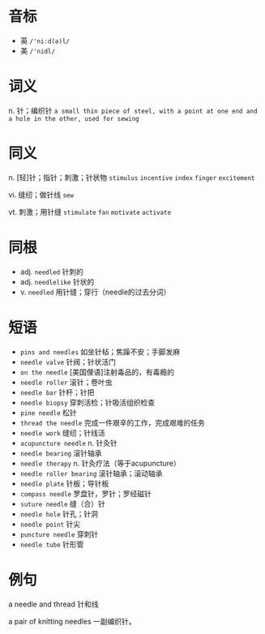 # 音标

- 英 `/'niːd(ə)l/`
- 美 `/'nidl/`

# 词义

n. 针；编织针
`a small thin piece of steel, with a point at one end and a hole in the other, used for sewing`

# 同义

n. [轻]针；指针；刺激；针状物
`stimulus` `incentive` `index` `finger` `excitement`

vi. 缝纫；做针线
`sew`

vt. 刺激；用针缝
`stimulate` `fan` `motivate` `activate`

# 同根

- adj. `needled` 针刺的
- adj. `needlelike` 针状的
- v. `needled` 用针缝；穿行（needle的过去分词）

# 短语

- `pins and needles` 如坐针毡；焦躁不安；手脚发麻
- `needle valve` 针阀；针状活门
- `on the needle` [美国俚语]注射毒品的，有毒瘾的
- `needle roller` 滚针；卷叶虫
- `needle bar` 针杆；针把
- `needle biopsy` 穿刺活检；针吸活组织检查
- `pine needle` 松针
- `thread the needle` 完成一件艰辛的工作，完成艰难的任务
- `needle work` 缝纫；针线活
- `acupuncture needle` n. 针灸针
- `needle bearing` 滚针轴承
- `needle therapy` n. 针灸疗法（等于acupuncture）
- `needle roller bearing` 滚针轴承；滚动轴承
- `needle plate` 针板；导针板
- `compass needle` 罗盘针，罗针；罗经磁针
- `suture needle` 缝（合）针
- `needle hole` 针孔；针洞
- `needle point` 针尖
- `puncture needle` 穿刺针
- `needle tube` 针形管

# 例句

a needle and thread
针和线

a pair of knitting needles
一副编织针。


